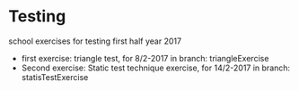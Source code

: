 # Testing
school exercises for testing first half year 2017
- first exercise: triangle test, for 8/2-2017 in branch: triangleExercise
- Second exercise: Static test technique exercise, for 14/2-2017 in branch: statisTestExercise
